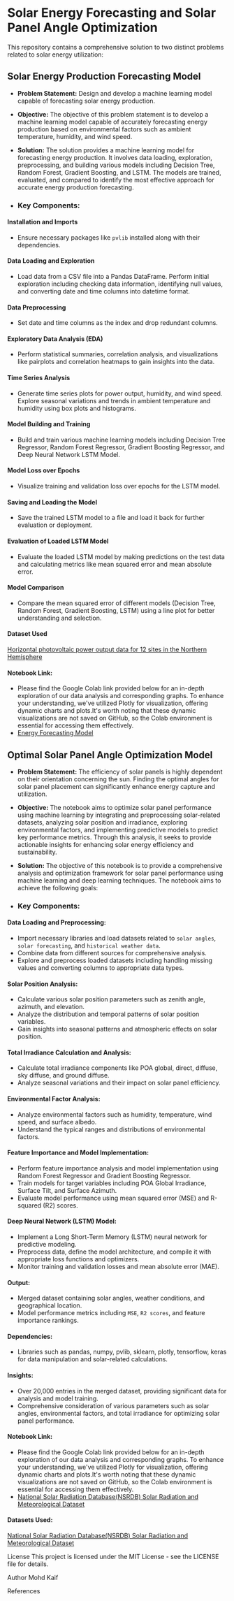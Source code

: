 # Solar Energy Forecasting and Solar Panel Angle Optimization 
This repository contains a comprehensive solution to two distinct problems related to solar energy utilization:

## **Solar Energy Production Forecasting Model**
- **Problem Statement:**
Design and develop a machine learning model capable of forecasting solar energy production.

- **Objective:**
The objective of this problem statement is to develop a machine learning model capable of accurately forecasting energy production based on environmental factors such as ambient temperature, humidity, and wind speed.

- **Solution:** 
The solution provides a machine learning model for forecasting energy production. It involves data loading, exploration, preprocessing, and building various models including Decision Tree, Random Forest, Gradient Boosting, and LSTM. The models are trained, evaluated, and compared to identify the most effective approach for accurate energy production forecasting.

- ###  **Key Components:**
  
#### **Installation and Imports**
- Ensure necessary packages like `pvlib` installed along with their dependencies.

#### **Data Loading and Exploration**
- Load data from a CSV file into a Pandas DataFrame. Perform initial exploration including checking data information, identifying null values, and converting date and time columns into datetime format.

#### **Data Preprocessing**
- Set date and time columns as the index and drop redundant columns.

#### **Exploratory Data Analysis (EDA)**
- Perform statistical summaries, correlation analysis, and visualizations like pairplots and correlation heatmaps to gain insights into the data.

#### **Time Series Analysis**
- Generate time series plots for power output, humidity, and wind speed. Explore seasonal variations and trends in ambient temperature and humidity using box plots and histograms.

#### **Model Building and Training**
- Build and train various machine learning models including Decision Tree Regressor, Random Forest Regressor, Gradient Boosting Regressor, and Deep Neural Network LSTM Model.

#### **Model Loss over Epochs**
- Visualize training and validation loss over epochs for the LSTM model.

#### **Saving and Loading the Model**
- Save the trained LSTM model to a file and load it back for further evaluation or deployment.

#### **Evaluation of Loaded LSTM Model**
- Evaluate the loaded LSTM model by making predictions on the test data and calculating metrics like mean squared error and mean absolute error.

#### **Model Comparison**
- Compare the mean squared error of different models (Decision Tree, Random Forest, Gradient Boosting, LSTM) using a line plot for better understanding and selection.

#### **Dataset Used**
[Horizontal photovoltaic power output data for 12 sites in the Northern Hemisphere](https://www.kaggle.com/datasets/saurabhshahane/northern-hemisphere-horizontal-photovoltaic)

#### **Notebook Link:** 
- Please find the Google Colab link provided below for an in-depth exploration of our data analysis and corresponding graphs. To enhance your understanding, we've utilized Plotly for visualization, offering dynamic charts and plots.It's worth noting that these dynamic visualizations are not saved on GitHub, so the Colab environment is essential for accessing them effectively.
- [Energy Forecasting Model](https://colab.research.google.com/drive/1zy4bHSD3aVoKNw62OoPv7KWO8cQDxxS-?usp=sharing)



## **Optimal Solar Panel Angle Optimization Model**
- **Problem Statement:**
The efficiency of solar panels is highly dependent on their orientation concerning the sun. Finding the optimal angles for solar panel placement can significantly enhance energy capture and utilization.

- **Objective:**
The notebook aims to optimize solar panel performance using machine learning by integrating and preprocessing solar-related datasets, analyzing solar position and irradiance, exploring environmental factors, and implementing predictive models to predict key performance metrics. Through this analysis, it seeks to provide actionable insights for enhancing solar energy efficiency and sustainability.

- **Solution:**
The objective of this notebook is to provide a comprehensive analysis and optimization framework for solar panel performance using machine learning and deep learning techniques. The notebook aims to achieve the following goals:

- ###  **Key Components:**

 ####  **Data Loading and Preprocessing:** 
  - Import necessary libraries and load datasets related to `solar angles`, `solar forecasting`, and `historical weather data`.
  - Combine data from different sources for comprehensive analysis.
  - Explore and preprocess loaded datasets including handling missing values and converting columns to appropriate data types.
  
#### **Solar Position Analysis:**

- Calculate various solar position parameters such as zenith angle, azimuth, and elevation.
- Analyze the distribution and temporal patterns of solar position variables.
- Gain insights into seasonal patterns and atmospheric effects on solar position.
  
#### **Total Irradiance Calculation and Analysis:**

- Calculate total irradiance components like POA global, direct, diffuse, sky diffuse, and ground diffuse.
- Analyze seasonal variations and their impact on solar panel efficiency.
  
#### **Environmental Factor Analysis:**

- Analyze environmental factors such as humidity, temperature, wind speed, and surface albedo.
- Understand the typical ranges and distributions of environmental factors.
  
#### **Feature Importance and Model Implementation:**

- Perform feature importance analysis and model implementation using Random Forest Regressor and Gradient Boosting Regressor.
- Train models for target variables including POA Global Irradiance, Surface Tilt, and Surface Azimuth.
- Evaluate model performance using mean squared error (MSE) and R-squared (R2) scores.
  
#### **Deep Neural Network (LSTM) Model:**

- Implement a Long Short-Term Memory (LSTM) neural network for predictive modeling.
- Preprocess data, define the model architecture, and compile it with appropriate loss functions and optimizers.
- Monitor training and validation losses and mean absolute error (MAE).

#### **Output:**
- Merged dataset containing solar angles, weather conditions, and geographical location.
- Model performance metrics including `MSE`, `R2 scores`, and feature importance rankings.

#### **Dependencies:**

- Libraries such as pandas, numpy, pvlib, sklearn, plotly, tensorflow, keras for data manipulation and solar-related calculations.

#### **Insights:** 

- Over 20,000 entries in the merged dataset, providing significant data for analysis and model training.
- Comprehensive consideration of various parameters such as solar angles, environmental factors, and total irradiance for optimizing solar panel performance.

#### **Notebook Link:** 
- Please find the Google Colab link provided below for an in-depth exploration of our data analysis and corresponding graphs. To enhance your understanding, we've utilized Plotly for visualization, offering dynamic charts and plots.It's worth noting that these dynamic visualizations are not saved on GitHub, so the Colab environment is essential for accessing them effectively.
- [National Solar Radiation Database(NSRDB) Solar Radiation and Meteorological Dataset](https://www.kaggle.com/datasets/ibrahimkiziloklu/solar-radiation-dataset)


#### **Datasets Used:** 
[National Solar Radiation Database(NSRDB) Solar Radiation and Meteorological Dataset](https://www.kaggle.com/datasets/ibrahimkiziloklu/solar-radiation-dataset)


License
This project is licensed under the MIT License - see the LICENSE file for details.

Author
Mohd Kaif


References 
